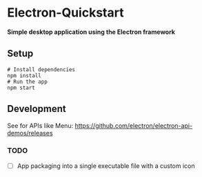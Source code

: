 # Electron-Quickstart
**Simple desktop application using the Electron framework**

## Setup
```
# Install dependencies
npm install
# Run the app
npm start
```

## Development
See for APIs like Menu: https://github.com/electron/electron-api-demos/releases

### TODO
- [ ] App packaging into a single executable file with a custom icon